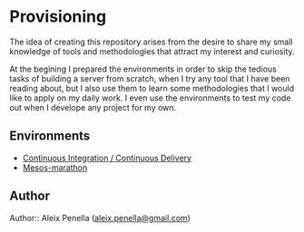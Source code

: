 # Provisioning
The idea of creating this repository arises from the desire to share my small knowledge of tools and methodologies that attract my interest and curiosity.

At the begining I prepared the environments in order to skip the tedious tasks of building a server from scratch, when I try any tool that I have been reading about, but I also use them to learn some methodologies that I would like to apply on my daily work. I even use the environments to test my code out when I develope any project for my own.

## Environments
- [Continuous Integration / Continuous Delivery](continuous_delivery/README.md)
- [Mesos-marathon](mesos-marathon/README.md)

## Author
Author:: Aleix Penella (aleix.penella@gmail.com)
